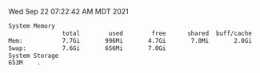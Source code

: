 Wed Sep 22 07:22:42 AM MDT 2021
```bash
System Memory
               total        used        free      shared  buff/cache   available
Mem:           7.7Gi       996Mi       4.7Gi       7.0Mi       2.0Gi       6.4Gi
Swap:          7.6Gi       656Mi       7.0Gi
System Storage
653M	.
```
